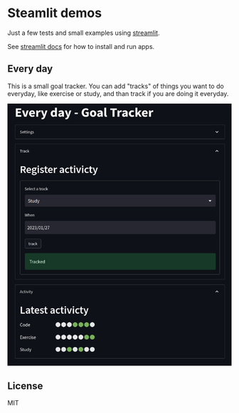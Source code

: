 # Steamlit demos

Just a few tests and small examples using [streamlit](https://streamlit.io/).

See [streamlit docs](https://docs.streamlit.io/library/get-started/installation) for how to install and run apps.

## Every day

This is a small goal tracker. You can add "tracks" of things you want to do everyday, like exercise or study, and than track if you are doing it everyday.

![streamlit goal tracker screenshot](everyday.png "Every day")

## License

MIT
